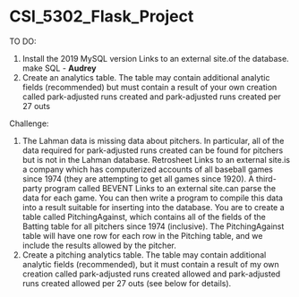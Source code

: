 # CSI_5302_Flask_Project

TO DO:
1. Install the 2019 MySQL version Links to an external site.of the database. make SQL - **Audrey**
2. Create an analytics table. The table may contain additional analytic fields (recommended) but must contain a result of your own creation called park-adjusted runs created and park-adjusted runs created per 27 outs

Challenge:
1. The Lahman data is missing data about pitchers. In particular, all of the data required for park-adjusted runs created can be found for pitchers but is not in the Lahman database. Retrosheet Links to an external site.is a company which has computerized accounts of all baseball games since 1974 (they are attempting to get all games since 1920). A third-party program called BEVENT Links to an external site.can parse the data for each game. You can then write a program to compile this data into a result suitable for inserting into the database. You are to create a table called PitchingAgainst, which contains all of the fields of the Batting table for all pitchers since 1974 (inclusive). The PitchingAgainst table will have one row for each row in the Pitching table, and we include the results allowed by the pitcher.
2. Create a pitching analytics table. The table may contain additional analytic fields (recommended), but it must contain a result of my own creation called park-adjusted runs created allowed and park-adjusted runs created allowed per 27 outs (see below for details).
